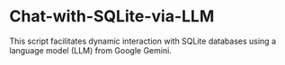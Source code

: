 # Chat-with-SQLite-via-LLM
This script facilitates dynamic interaction with SQLite databases using a language model (LLM) from Google Gemini. 
